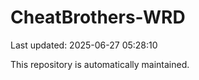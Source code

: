 # CheatBrothers-WRD

Last updated: 2025-06-27 05:28:10

This repository is automatically maintained.
